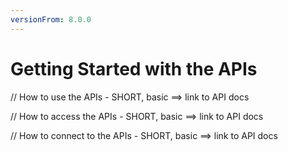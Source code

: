 ```yaml
---
versionFrom: 8.0.0
---
```


# Getting Started with the APIs

// How to use the APIs - SHORT, basic ==> link to API docs

// How to access the APIs - SHORT, basic ==> link to API docs

// How to connect to the APIs - SHORT, basic ==> link to API docs